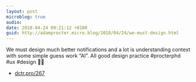 ```yaml
---
layout: post
microblog: true
audio: 
date: 2018-04-24 09:21:12 +0100
guid: http://adamprocter.micro.blog/2018/04/24/we-must-design.html
---
```

We must design much better notifications and a lot is understanding context with some simple guess work “AI”. All good design practice #procterphd #ux #design 👨‍🏫 

- [dctr.pro/267](http://dctr.pro/267)
